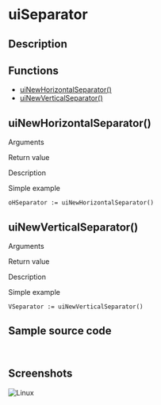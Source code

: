 # **uiSeparator**

## Description

## Functions
- [uiNewHorizontalSeparator()](#uinewhorizontalseparator)
- [uiNewVerticalSeparator()](#uinewverticalseparator)


## uiNewHorizontalSeparator()
Arguments

Return value

Description

Simple example
```harbour
oHSeparator := uiNewHorizontalSeparator()
```
## uiNewVerticalSeparator()
Arguments

Return value

Description

Simple example
```harbour
VSeparator := uiNewVerticalSeparator()
```
## Sample source code
```harbour


```
## Screenshots
![Linux](../tutorial/uiSeparator_Linux.png "With family Linux Elementary desktop Pantheon, based on GNOME")
